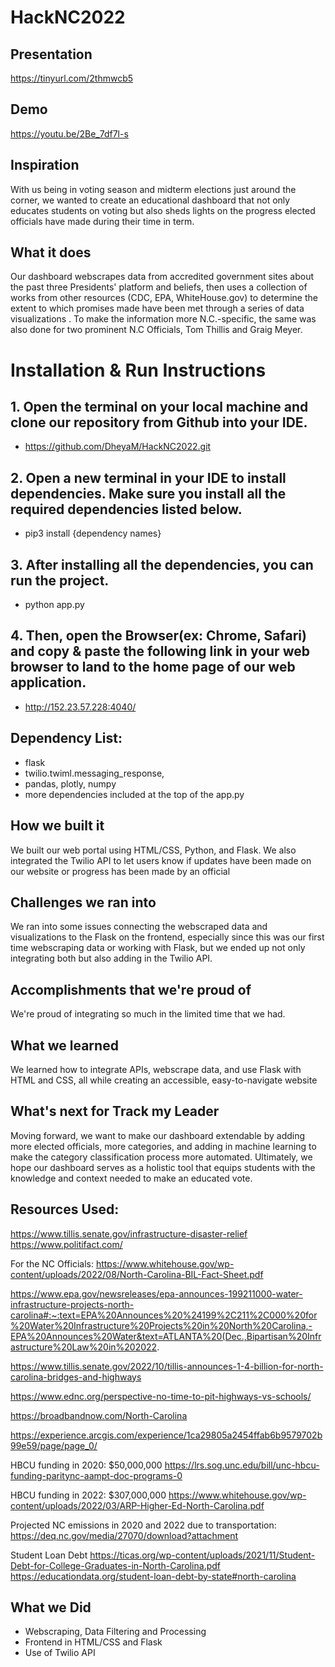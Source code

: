 # HackNC2022

## Presentation
https://tinyurl.com/2thmwcb5

## Demo
https://youtu.be/2Be_7df7l-s

## Inspiration
With us being in voting season and midterm elections just around the corner, we wanted to create an educational dashboard that not only educates students on voting but also sheds lights on the progress elected officials have made during their time in term.

## What it does
Our dashboard webscrapes data from accredited government sites about the past three Presidents' platform and beliefs, then uses a collection of works from other resources (CDC, EPA, WhiteHouse.gov) to determine the extent to which promises made have been met through a series of data visualizations . To make the information more N.C.-specific, the same was also done for two prominent N.C Officials, Tom Thillis and Graig Meyer.

# Installation & Run Instructions

## 1. Open the terminal on your local machine and clone our repository from Github into your IDE.
 - https://github.com/DheyaM/HackNC2022.git
## 2. Open a new terminal in your IDE to install dependencies. Make sure you install all the required dependencies listed below.
 - pip3 install {dependency names}
## 3. After installing all the dependencies, you can run the project.
- python app.py
## 4. Then, open the Browser(ex: Chrome, Safari) and copy & paste the following link in your web browser to land to the home page of our web application.
- http://152.23.57.228:4040/

## Dependency List: 
- flask
- twilio.twiml.messaging_response,
- pandas, plotly, numpy
- more dependencies included at the top of the app.py 

## How we built it
We built our web portal using HTML/CSS, Python, and Flask. We also integrated the Twilio API to let users know if updates have been made on our website or progress has been made by an official

## Challenges we ran into
We ran into some issues connecting the webscraped data and visualizations to the Flask on the frontend, especially since this was our first time webscraping data or working with Flask, but we ended up not only integrating both but also adding in the Twilio API.

## Accomplishments that we're proud of
We're proud of integrating so much in the limited time that we had.

## What we learned
We learned how to integrate APIs, webscrape data, and use Flask with HTML and CSS, all while creating an accessible, easy-to-navigate website

## What's next for Track my Leader
Moving forward, we want to make our dashboard extendable by adding more elected officials, more categories, and adding in machine learning to make the category classification process more automated. Ultimately, we hope our dashboard serves as a holistic tool that equips students with the knowledge and context needed to make an educated vote.

## Resources Used: 

https://www.tillis.senate.gov/infrastructure-disaster-relief
https://www.politifact.com/

For the NC Officials:
https://www.whitehouse.gov/wp-content/uploads/2022/08/North-Carolina-BIL-Fact-Sheet.pdf

https://www.epa.gov/newsreleases/epa-announces-199211000-water-infrastructure-projects-north-carolina#:~:text=EPA%20Announces%20%24199%2C211%2C000%20for%20Water%20Infrastructure%20Projects%20in%20North%20Carolina,-EPA%20Announces%20Water&text=ATLANTA%20(Dec.,Bipartisan%20Infrastructure%20Law%20in%202022.

https://www.tillis.senate.gov/2022/10/tillis-announces-1-4-billion-for-north-carolina-bridges-and-highways

https://www.ednc.org/perspective-no-time-to-pit-highways-vs-schools/

https://broadbandnow.com/North-Carolina

https://experience.arcgis.com/experience/1ca29805a2454ffab6b9579702b99e59/page/page_0/

HBCU funding in 2020: $50,000,000
https://lrs.sog.unc.edu/bill/unc-hbcu-funding-paritync-aampt-doc-programs-0

HBCU funding in 2022: $307,000,000
https://www.whitehouse.gov/wp-content/uploads/2022/03/ARP-Higher-Ed-North-Carolina.pdf

Projected NC emissions in 2020 and 2022 due to transportation:
https://deq.nc.gov/media/27070/download?attachment

Student Loan Debt
https://ticas.org/wp-content/uploads/2021/11/Student-Debt-for-College-Graduates-in-North-Carolina.pdf
https://educationdata.org/student-loan-debt-by-state#north-carolina

## What we Did
- Webscraping, Data Filtering and Processing
- Frontend in HTML/CSS and Flask
- Use of Twilio API 
